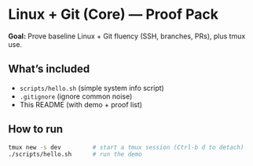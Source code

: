# Linux + Git (Core) — Proof Pack

**Goal:** Prove baseline Linux + Git fluency (SSH, branches, PRs), plus tmux use.

## What’s included
- `scripts/hello.sh` (simple system info script)
- `.gitignore` (ignore common noise)
- This README (with demo + proof list)

## How to run
```bash
tmux new -s dev         # start a tmux session (Ctrl-b d to detach)
./scripts/hello.sh      # run the demo


